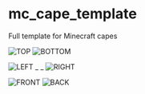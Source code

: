 # mc_cape_template
Full template for Minecraft capes

![TOP](https://img.shields.io/badge/%E2%97%BC-TOP-%230ED145?style=for-the-badge)
![BOTTOM](https://img.shields.io/badge/%E2%97%BC-BOTTOM-%23B83DBA?style=for-the-badge)

![LEFT](https://img.shields.io/badge/%E2%97%BC-LEFT-%2388001B?style=for-the-badge)
_ _ ![RIGHT](https://img.shields.io/badge/%E2%97%BC-RIGHT-%233F48CC?style=for-the-badge)

![FRONT](https://img.shields.io/badge/%E2%97%BC-FRONT-%2300A8F3?style=for-the-badge)
![BACK](https://img.shields.io/badge/%E2%97%BC-BACK-%23FFCA18?style=for-the-badge)
